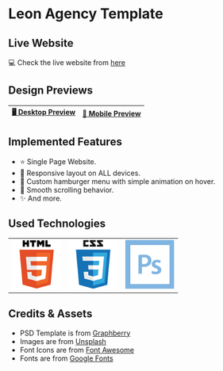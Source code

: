 # Leon Agency Template

## Live Website

💻 Check the live website from [here](https://belal-aljumaa.github.io/Leon-Agency-Template/)

## Design Previews

| [🖥️ Desktop Preview](./images/leon-template-desktop.png) | [📱 Mobile Preview](./images/leon-template-mobile.png) |
| -------------------------------------------------- | ----------------------------------------------- |

## Implemented Features

- ⭐ Single Page Website.
- 🤖 Responsive layout on ALL devices.
- 🍔 Custom hamburger menu with simple animation on hover.
- 🌱 Smooth scrolling behavior.
- ✨ And more.

## Used Technologies

<table>
  <tr>
    <td>
      <img src="https://raw.githubusercontent.com/devicons/devicon/master/icons/html5/html5-original-wordmark.svg" width="100" height="100">
    </td>
    <td>
      <img src="https://raw.githubusercontent.com/devicons/devicon/master/icons/css3/css3-original-wordmark.svg" width="100" height="100">
    </td>
    <td>
      <img src="https://raw.githubusercontent.com/devicons/devicon/master/icons/photoshop/photoshop-line.svg" width="100" height="100">
    </td>
  </tr>
</table>

## Credits & Assets

- PSD Template is from [Graphberry](https://www.graphberry.com/item/leon-psd-agency-template)
- Images are from [Unsplash](https://unsplash.com/)
- Font Icons are from [Font Awesome](https://fontawesome.com/)
- Fonts are from [Google Fonts](https://fonts.google.com/)

